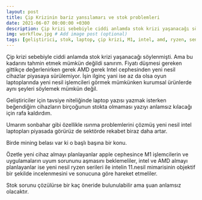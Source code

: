 ```yaml
---
layout: post
title: Çip Krizinin bariz yansılamarı ve stok problemleri
date: 2021-06-07 00:00:00 +0300
description: Çip krizi sebebiyle ciddi anlamda stok krizi yaşanacağı söylenmişti. Ama bu kadarını tahmin etmek mümkün değildi sanırım. Fiyatı düşmesi gereken gittikçe değerlenirken gerek AMD gerek Intel cephesinden yeni nesil cihazlar piyasaya sürülemiyor. İşin ilginç yani ise az da olsa oyun laptoplarında yeni nesil işlemcileri görmek mümkünken kurumsal ürünlerde aynı şeyleri söylemek mümkün değil.
img: workflow.jpg # Add image post (optional)
tags: [geliştirici, stok, laptop, çip krizi, M1, intel, amd, ryzen, senai kalafat] # add tag
---
```


Çip krizi sebebiyle ciddi anlamda stok krizi yaşanacağı söylenmişti. Ama bu kadarını tahmin etmek mümkün değildi sanırım. Fiyatı düşmesi gereken gittikçe değerlenirken gerek AMD gerek Intel cephesinden yeni nesil cihazlar piyasaya sürülemiyor. İşin ilginç yani ise az da olsa oyun laptoplarında yeni nesil işlemcileri görmek mümkünken kurumsal ürünlerde aynı şeyleri söylemek mümkün değil.

Geliştiriciler için tavsiye niteliğinde laptop yazısı yazmak isterken beğendiğim cihazların birçoğunun stokta olmaması yazıyı anlamsız kılacağı için rafa kaldırdım.

Umarım sonbahar gibi özellikle ısınma problemlerini çözmüş yeni nesil intel laptopları piyasada görürüz de sektörde rekabet biraz daha artar.

Birde mining belası var ki o başlı başına bir konu.

Özetle yeni cihaz almayı planlayanlar apple cephesince M1 işlemcilerin ve uygulamaların uyum sorununu aşmasını beklemeliler, intel ve AMD almayı planlayanlar ise yeni nesil ryzen serileri ile intelin 11.nesil mimarisinin objektif bir şekilde incelenmesini ve sonucuna göre hareket etmeliler.

Stok sorunu çözülürse bir kaç öneride bulunulabilir ama şuan anlamsız olacaktır.